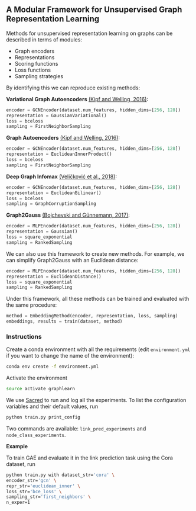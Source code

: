 ## A Modular Framework for Unsupervised Graph Representation Learning

Methods for unsupervised representation learning on graphs can be described in terms of modules:

- Graph encoders
- Representations
- Scoring functions
- Loss functions
- Sampling strategies

By identifying this we can reproduce existing methods:

**Variational Graph Autoencoders** [(Kipf and Welling, 2016)](https://arxiv.org/abs/1611.07308):

```python
encoder = GCNEncoder(dataset.num_features, hidden_dims=[256, 128])
representation = GaussianVariational()
loss = bceloss
sampling = FirstNeighborSampling
```

**Graph Autoencoders** [(Kipf and Welling, 2016)](https://arxiv.org/abs/1611.07308):

```python
encoder = GCNEncoder(dataset.num_features, hidden_dims=[256, 128])
representation = EuclideanInnerProduct()
loss = bceloss
sampling = FirstNeighborSampling
```

**Deep Graph Infomax** [(Veličković et al., 2018)](https://arxiv.org/abs/1809.10341):

```python
encoder = GCNEncoder(dataset.num_features, hidden_dims=[256, 128])
representation = EuclideanBilinear()
loss = bceloss
sampling = GraphCorruptionSampling
```

**Graph2Gauss** [(Bojchevski and Günnemann, 2017)](https://arxiv.org/abs/1707.03815):

```python
encoder = MLPEncoder(dataset.num_features, hidden_dims=[256, 128])
representation = Gaussian()
loss = square_exponential
sampling = RankedSampling
```

We can also use this framework to create new methods. For example, we can simplify Graph2Gauss with an Euclidean distance:

```python
encoder = MLPEncoder(dataset.num_features, hidden_dims=[256, 128])
representation = EuclideanDistance()
loss = square_exponential
sampling = RankedSampling
```

Under this framework, all these methods can be trained and evaluated with the same procedure:

```python
method = EmbeddingMethod(encoder, representation, loss, sampling)
embeddings, results = train(dataset, method)
```


### Instructions

Create a conda environment with all the requirements (edit `environment.yml` if you want to change the name of the environment):

```sh
conda env create -f environment.yml
```

Activate the environment

```sh
source activate graphlearn
```

We use [Sacred](https://github.com/IDSIA/sacred) to run and log all the experiments. To list the configuration variables and their default values, run

```sh
python train.py print_config
```

Two commands are available: `link_pred_experiments` and `node_class_experiments`.

**Example**

To train GAE and evaluate it in the link prediction task using the Cora dataset, run

```sh
python train.py with dataset_str='cora' \
encoder_str='gcn' \
repr_str='euclidean_inner' \
loss_str='bce_loss' \
sampling_str='first_neighbors' \
n_exper=1
```

